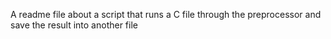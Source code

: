 A readme file about a script that runs a C file through the preprocessor and save the result into another file
